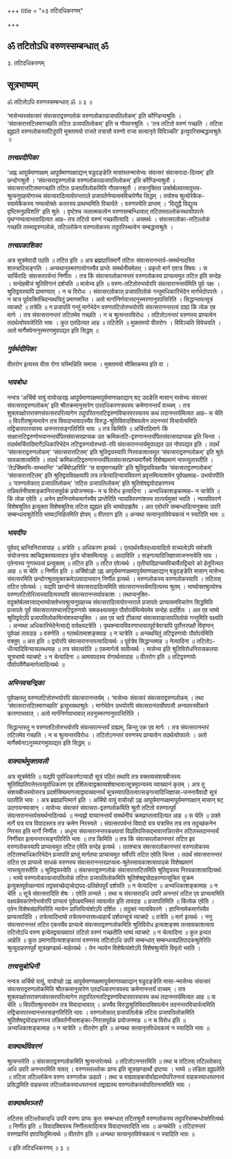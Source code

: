 +++
title = "०३ तटिदधिकरणम्"

+++


## ॐ तटितोऽधि वरुणस्सम्बन्धात् ॐ

३. तटिदधिकरणम्

## **सूत्रभाष्यम्**

ॐ तटितोऽधि वरुणस्सम्बन्धात् ॐ ॥ ३ ॥

‘मासेभ्यस्संवत्सरं संवत्सराद्वरुणलोकं वरुणलोकात्प्रजापतिलोकम्’ इति कौण्डिन्यश्रुतिः । ‘संवत्सरात्तटितमागच्छति तटितः प्रजापतिलोकम्’ इति च गौपवनश्रुतिः । ‘तत्र तटितो वरुणं गच्छति । तटिता ह्यूह्यते वरुणलोकस्तटिदुपरि मुक्तामयो राजते तत्रासौ वरुणो राजा सत्यानृते विविञ्चति’ इत्युपरिसम्बद्धत्वश्रुतेः ॥

### ***तत्त्वप्रदीपिका***

‘अह्न आपूर्यमाणपक्षम् आपूर्यमाणपक्षाद्यान् षडुदङ्ङेति मासांस्तन्मासेभ्यः संवत्सरं संवत्सरादा-दित्यम्’ इति छन्दोगश्रुतौ । ‘संवत्सराद्वरुणलोकं वरुणलोकात्प्रजापतिलोकम्’ इति कौण्डिन्यश्रुतौ । संवत्सरात्तटितमागच्छति तटितः प्रजापतिलोकमिति गौपवनश्रुतौ । तत्रानुक्तित उक्तेर्बलवत्त्वादुभय-श्रुत्यनुग्रहयोगाच्च संवत्सरादित्ययोरन्तराले प्रजापतेर्गम्यत्वमविचारेणैव सिद्धम् । तयोश्च श्रुत्योरेकैक-स्यामेकैकस्य गम्यत्वोक्तेः कतरस्य प्राथम्यमिति विचार्यते । वरुणस्येति प्राप्तम् । ‘विद्युद्वै विद्युत्य वृष्टिमनुप्रविशति’ इति श्रुतेः । वृष्टेश्च जलात्मकत्वेन वरुणसम्बन्धित्वात् तटितस्तल्लोकस्थत्वोपपत्तेः पृथग्गम्यत्वाभावादित्यत आह– तत्र तटितो वरुणं गच्छतीत्यादि । अयमर्थः । संवत्सरलोका-त्तटिल्लोकं गच्छति तस्माद्वरुणलोकं, तटिल्लोकेन वरुणलोकस्य तदुपरिस्थत्वेन सम्बद्धत्वश्रुतेः ।

### ***तत्त्वप्रकाशिका***

अत्र सूत्रमेवादौ पठति ॥ तटित इति ॥ अत्र ब्रह्मप्राप्तिमार्गे तटितः संवत्सरानन्तर्य-समर्थनादस्ति शास्त्रादिसङ्गतिः । अन्यथानुस्मरणायोगस्यैव प्राप्तेः समर्थनीयमेतत् । प्रकृतो मार्ग एवात्र विषयः । स चार्चिरादिः संवत्सरपर्यन्तं निर्णीतः । तत्र किं संवत्सरलोकानन्तरं वरुणलोकस्य प्राप्यत्वमुत तटित इति सन्देहः । सन्देहबीजं श्रुतिविगानं दर्शयति ॥ मासेभ्य इति ॥ वरुण-तटितोरुभयोरपि संवत्सरानन्तर्यमिति पूर्वः पक्षः । श्रुतिद्वयस्यापि प्रामाण्यात् । न च विरोधः । संवत्सरलोकात् प्रजापतिलोकं गन्तुमधिकारिभेदेन मार्गभेदोपपत्तेः । न चात्र पूर्ववक्तिंचिदन्यथयितुं प्रमाणमस्ति । अतो मार्गानिर्णयात्तदनुस्मरणानुपपत्तिरिति । सिद्धान्तयत्सूत्रं व्याचष्टे ॥ तत्रेति ॥ न प्रजापतिं गन्तुं मार्गभेदेन वरुणतटितोरुभयोरपि संवत्सरानन्तरत्वं ग्राह्यं किं त्वेक एव मार्गः । तत्र संवत्सरानन्तरं तटितमेव गच्छति । न च श्रुत्यन्तरविरोधः । तटितोऽनन्तरं वरुणस्य प्राप्यत्वेन तदर्थत्वोपपत्तेरिति भावः । कुत एतदित्यत आह ॥ तटितेति ॥ मुक्तामयो वीतरोगः । विविञ्चति विवेचयति । अतो मार्गैक्येनानुस्मरणमुपपद्यत इति सिद्धम् ॥

### ***गुर्वर्थदीपिका***

वीतरोग इत्यस्य वीता रोगा यस्मिन्निति समासः । मुक्तामयो मौक्तिकमय इति वा ।

### ***भावबोधः***

नन्वत्र ‘अर्चिषो वायुं वायोरहरह्न आपूर्यमाणपक्षमापूर्यमाणपक्षाद्यान् षट् उदङेति मासान् मासेभ्यः संवत्सरं संवत्सराद्वरुणलोकम्’ इति श्रौतक्रमानुसारेण एतदधिकरणत्रयस्य क्रमेणानन्तर्यं वाच्यम् । तत्र शुक्लपक्षोत्तरायणसंवत्सरपरित्यागेन तदुपरितनतटिद्वरुणविचारपरस्यास्य कथं तदानन्तर्यमित्यत आह– स चेति ॥ विपरीतश्रुत्यभावेन तत्र विवादाभावादस्यैव विरुद्ध-श्रुतिविवादविषयत्वेन तदनन्तरं विचार्यत्वमिति तद्विचारपरस्यास्य अनन्तरसङ्गतिरिति भावः ॥ तत्र किमिति ॥ अर्चिरादिमार्गः किं साक्षात्तटिद्वरुणोभयानन्तर्योपेतसंवत्सरप्राप्यक उत क्रमिकतटि-द्वरुणानन्तर्योपेतसंवत्सरप्राप्यक इति चिन्ता । तदर्थमर्चिरादिमार्गेऽधिकारिभेदेन तटिद्वरुणयोरुभयो-रपि संवत्सरानन्तर्यमुपपद्यत उत नोपपद्यत इति । तदर्थं ‘संवत्सराद्वरुणलोकम्’ ‘संवत्सरात्तटितम्’ इति श्रुतिद्वयस्यापि निरवकाशत्वमुत ‘संवत्सराद्वरुणलोकम्’ इति श्रुतेः सावकाशत्वमिति । तदर्थं क्रमिकतटिद्वरुणानन्तर्योपेतसंवत्सरप्राप्यमार्गैक्ये विशेषप्रमाणं नास्त्युतास्तीति । ‘तेऽर्चिषमभि-सम्भवन्ति’ ‘अर्चिषोऽहरिति’ ‘स वायुमागच्छति’ इति श्रुतिद्वयविवक्षयैव ‘संवत्सराद्वरुणलोकम्’ ‘संवत्सरात्तटितम्’ इति श्रुतिद्वयविवक्षयापि तत्र तत्रेत्यादिन्यायविवरणं प्रवृत्तमित्याशयेन पूर्वपक्षमाह– उभयोरपीति ॥ ‘वरुणलोकात् प्रजापतिलोकम्’ ‘तटितः प्रजापतिलोकम्’ इति श्रुतिशेषद्वयोदाहरणस्य तन्निवर्तनीयाशङ्कानिरासपूर्वकं प्रयोजनमाह– न च विरोध इत्यादिना । अभ्यधिकाशङ्कामाह– न चात्रेति ॥ किं त्वेक एवेति ॥ अनेन ज्ञानिनामेकमार्गस्यैव प्राप्तेरिति न्यायविवरणांशस्य तात्पर्यमुक्तं भवति । न्यायविवरणे विशेषश्रुतित इत्युक्ता विशेषश्रुतिस् तटिता ह्यूह्यत इति भाष्योदाहृतैव । अत एवोपरि सम्बन्धादित्यनुक्त्वा उपरि सम्बन्धत्वश्रुतेरिति भाष्यऽभिहितमिति ज्ञेयम् ॥ वीतराग इति ॥ अन्यथा सत्यानृतविवेचकत्वं न स्यादिति भावः ॥

### ***भावदीपः***

पूर्ववद् भ्रान्तिनिरासायाह ॥ अत्रेति ॥ अधिकरण इत्यर्थः । एतदर्थस्यैतदध्यायादितो वाच्यत्वेऽपि सर्वत्रापि संयोजनाय क्वचिद्वक्तव्यत्वादत्र पूर्वत्र चोक्तमित्याहुः ॥ आदाविति ॥ सङ्गत्यादिजिज्ञासाजननायेति भावः । एतेनास्य गुणरूपत्वं प्रत्युक्तम् ॥ तटित इति ॥ तटित एवेत्यर्थः । तृतीयादिप्राप्यमविचार्यैतद्विचारे को हेतुरित्यत आह ॥ स चेति ॥ निर्णीत इति ॥ अर्चिषोऽहो ऽह्न आपूर्यमाणपक्षमापूर्यमाणपक्षाद्यान् षडुदङ्ङेति मासान् मासेभ्यः संवत्सरमिति छन्दोगश्रुतावुक्तक्रमेऽपवादाभावान् निर्णीत इत्यर्थः । वरुणलोकस्य वरुणलोकस्यापि । तटितस् तटित एवेत्यर्थः । यद्यपि छान्दोग्ये संवत्सरादादित्यमिति संवत्सरानन्तर्यमादित्यस्य श्रुतम् । भाष्योक्तश्रुत्योश्च वरुणतटितोरित्यस्यादित्यस्यापि संवत्सरानन्तर्यावकाशः । तथाप्यनुक्ति-वदुक्तेर्बलवत्त्वाद्भाष्योक्तोभयश्रुत्यनुग्रहाच्च संवत्सरादित्ययोरन्तराले प्रजापतेः प्राप्यत्वमविचारेण सिद्धमिति प्रजापतेः पूर्वं संवत्सरात्पश्चात्तटिद्वरुणयोः समकक्ष्यत्वमुत पौर्वापर्यमित्येवमेव सन्देहः प्रदर्शितः । अत एव भाष्ये श्रुतिद्वयेऽपि प्रजापतिलोकमित्यंशस्याप्युक्तिः । अत एव चाग्रे टीकायां संवत्सरात्प्रजापतिलोकं गन्तुमिति वक्ष्यति । अन्यथा अधिकारिभेदेनेत्याद्ये वावेक्ष्यदत्रेति । पृथक्न्यायविवरणाभावात्पूर्वत्रेवात्रापि पूर्वोत्तरपक्षौ विवृण्वन् पूर्वपक्षं तावदाह ॥ वरुणेति ॥ गतार्थतामाशङ्क्याह ॥ न चात्रेति ॥ अन्यथयितुं तटिद्वरुणयोः पौर्वापर्यमिति वक्तुम् ॥ अत इति ॥ द्वयोरपि संवत्सरानन्तरत्वादित्यर्थः ॥ पूर्वत्रेव सिद्धान्तमाह ॥ नेत्यादिना ॥ तटितोऽ-धीत्यादिविन्यासलब्धमाह ॥ तत्र संवत्सरेति ॥ एकमार्गत्वे सतीत्यर्थः । मासेभ्य इति श्रुतिविरोधनिरासकतया सूत्रभाष्ये व्याचष्टे ॥ न चेत्यादिना ॥ आमयपदस्य रोगार्थत्वादाह ॥ वीतरोग इति ॥ तटिद्वरुणयोः पौर्वापर्येणैकमार्गत्वादित्यर्थः ॥

### ***अभिनवचन्द्रिका***

पूर्वपक्षस्तु वरुणतटितोरुभयोरपि संवत्सरानन्तर्यम् । ‘मासेभ्यः संवत्सरं संवत्सराद्वरुणलोकम् । तथा ‘संवत्सरात्तटितमागच्छति’ इत्युभयथाश्रुतेः । मार्गभेदेन उभयोरपि संवत्सरानंतर्योपपत्तौ अन्यतरस्वीकारे कारणाभावात् । अतो मार्गनिर्णयाभावात् तदनुस्मरणानुपपत्तिरिति ।

सिद्धान्तस्तु न वरुणतटितोरुभयोरपि संवत्सरानन्तर्यं ग्राह्यम्, किन्तु एक एव मार्गः । तत्र संवत्सरानन्तरं तटितमेव गच्छति । न च श्रुत्यन्तरविरोधः । तटितोऽनन्तरं वरुणस्य प्राप्यत्वेन तदर्थत्वोपपत्तेः । अतो मार्गैक्येनाऽनुस्मरणमुपपद्यत इति सिद्धम् ॥

### ***वाक्यार्थमुक्तावली***

अत्र सूत्रमेवेति ॥ यद्यपि पूर्वाधिकरणेऽप्यादौ सूत्रं पठितं तथापि तत्र वक्तव्यसंशयबीजस्य श्रुतिविप्रतिपत्तेस्तत्पूर्वाधिकरण एव दर्शितत्वाद्वक्तव्यशेषाभावात्सूत्रमुपन्यस्य व्याख्यानं कृतम् । अत्र तु संशयबीजस्योत्तरत्र प्रदर्शयिष्यमाणत्वाद्व्याख्यानार्थं सूत्रस्यापठितत्वात्सङ्गत्यादिजिज्ञासा-जननायैवादौ सूत्रं पठतीति भावः । अत्र ब्रह्मप्राप्तिमार्ग इति । अर्चिषो वायुं वायोरहो ऽह्न आपूर्यमाणपक्षमापूर्यमाणपक्षान् मासान् षट् उदगायनमासान् । मासेभ्यः संवत्सरं संवत्सरा-द्वरुणलोकमिति श्रुतौ तटितो वरुणात्पूर्वं संवत्सरानन्तर्यसमर्थनादित्यर्थः ॥ नन्वह्नो वाय्वानन्तर्यं समर्थनीयं क्रमप्राप्तत्वादित्यत आह ॥ स चेति ॥ उक्ते मार्गे यत्र यत्र विवादस्तत्र तत्र क्रमेण निरस्यते । संवत्सरपर्यन्तं विवादो यत्र यत्रास्ति तत्र तत्र तदुच्छंकनेन निरस्त इति मार्गो निर्णीतः । अधुना संवत्सरानन्तरकक्ष्यायां विप्रतिपत्तिसद्भावात्तन्निरासेन तटितस्तदानन्तर्यं निर्णीयत इत्यनन्तरसङ्गतिरिति भावः ॥ तत्र किमिति ॥ तत्र किं संवत्सरलोकानन्तरं तटित इव वरुणलोकस्यापि प्राप्यत्वमुत तटित एवेति सन्देह इत्यर्थः । ततश्चात्र संवत्सरलोकानन्तरं वरुणलोकस्य तटितश्चाधिकारिभेदेन प्रजापतिं प्राप्तुं मार्गतया प्राप्यत्वमुत सर्वैरपि तटित एवेति चिन्ता । तदर्थं संवत्सरानन्तरं तटित एव प्राप्यत्वे साधकं वरुणस्य संवत्सरानन्तरप्राप्यत्व-श्रुतेस्सावकाशत्वापादकं विशेषप्रमाणं नास्त्युतास्तीति ॥ श्रुतिद्वयस्येति ॥ संवत्सराद्वरुणलोकं संवत्सरात्तटितमिति श्रुतिद्वयस्य निरवकाशत्वादित्यर्थः । भाष्ये वरुणलोकात्प्रजापतिलोकं तटितः प्रजापतिलोकमिति श्रुतिशेषद्वयोदाहरणात्सूचितं सुक्रम इत्युक्तपूर्वपक्षन्यायं तद्व्यवच्छेद्यचोद्यपद-प्रतिक्षेपपूर्वं दर्शयति ॥ न चेत्यादिना ॥ अभ्यधिकाशङ्कामाह ॥ न चेति ॥ सूत्रे संवत्सरादिति शेषः । एवेति लभ्यते । तथा च संवत्सरादधि उपरि अनन्तरं तटित एव प्राप्यत्वमिति वक्ष्यन्नेवकारेणोभयोरपि प्राप्यत्वं पूर्वपक्ष्यभिमतं व्यावर्त्यत इति तावदाह ॥ प्रजापतिमिति ॥ किंत्वेक एवेति । एतेन विशेषसंप्राप्तिरिति न्यायेन प्राप्तिरित्यंशोऽपि दर्शितः । तदुक्तं न्यायविवरणे । ज्ञानिनामेकमार्गस्यैव प्राप्यत्वादिति । तत्रेत्यादिभाष्ये तत्रेत्यनन्तरमध्याहार्यं दर्शयन्सूत्रं व्याचष्टे ॥ तत्रेति ॥ मार्ग इत्यर्थः । ननु संवत्सरानन्तरं तटित एकस्यैव प्राप्यत्वे संवत्सराद्वरुणलोकमिति श्रुतिविरोध इत्याशङ्क्य तत्सावकाशत्वाय तटितोऽधि वरुण इत्येतद्व्याख्यापरं तटितो वरुणं गच्छतीति भाष्यं व्याचष्टे ॥ न चेत्यादिना ॥ कुत इत्यत आहेति ॥ कुतः प्रमाणादित्याशङ्कायां वरुणस्य तटितोऽधि उपरि सम्बन्धात् सम्बन्धत्वप्रतिपादकश्रुतेरिति श्रुत्युदाहरणपूर्वं सूत्रखण्डार्थ-माहेत्यर्थः । तेन न्यायेन विशेषेत्यंशोऽपि विशेषश्रुत्येति विवृतो भवति ।

### ***तत्त्वसुबोधिनी***

नन्वत्र अर्चिषो वायुं, वायोरहो ऽह्न आपूर्यमाणपक्षमापूर्यमाणापक्षाद्यान् षडुदङ्ङेति मासा-न्मासेभ्यः संवत्सरं संवत्सराद्वरुणलोकमिति श्रौतक्रमानुसारेण एतदधिकरणत्रयस्य क्रमेणानन्तर्यं वाच्यम् । तत्र शुक्लपक्षोत्तरायणसंवत्सरपरित्यागेन तदुपरितनतटिद्वरुणविचारपरस्यास्य कथं तदानन्तर्यमित्यत आह ॥ स चेति ॥ विपरीतश्रुत्यभावेन तत्र विवादाभावात् । अस्यैव विरुद्धश्रुतिविवादविषयत्वेन तदनन्तरविचार्यत्वमिति तद्विचारपरस्यानन्तरसङ्गतिरिति भावः । वरुणलोकात् प्रजापतिलोकं तटितः प्रजापतिलोकमिति श्रुतिशेषद्वयोदाहरणस्य तन्निवर्तनीयाशङ्का-निरासपूर्वकं प्रयोजनमाह ॥ न च विरोध इति ॥ अभ्यधिकाशङ्कामाह ॥ न चात्रेति ॥ वीतरोग इति ॥ अन्यथा सत्यानृतविधेयकत्वं न स्यादिति भावः ॥

### ***वाक्यार्थविवरणं***

श्रुत्यन्तरेति ॥ संवत्सराद्वरुणलोकमिति श्रुत्यन्तरेत्यर्थः ॥ तटितोऽनन्तरमिति ॥ तथा च तटितस् तटिल्लोकाद् अधि उपरि अनन्तरमिति यावत् । वरुणस्तल्लोकः प्राप्य इति सूत्रखण्डार्थो द्रष्टव्यः । भाष्ये ॥ तडिता ह्यूह्यतेति ॥ तटिता तटिल्लोकेन वरुणः वरुणलोक ऊह्यते । तथा च वाह्यवाहकयोर्वाह्यस्योपरितनत्वं वाहकस्याधस्तनत्वं प्रसिद्धमिति वाहकस्य तटिल्लोकस्याधस्तनत्वं तद्वाह्यस्य वरुणलोकस्योपरितनत्वमिति भावः ।

### ***वाक्यार्थमञ्जरी***

तटितस् तटिल्लोकादधि उपरि वरुणः प्राप्यः कुतः सम्बन्धात् तटितश्रुतौ वरुणलोकस्य तदुपरिसम्बन्धोक्तेरित्यर्थः ॥ निर्णीत इति ॥ विवादविषयस्य निर्णीतत्वादित्यत्र विवादाभावादिति भावः ॥ अन्यथेति ॥ तटिदनन्तरं वरुणप्राप्तिं ज्ञापयितुमित्यर्थः ॥ वीतरोग इति ॥ अन्यथा सत्यानृतविवेचकत्वं न स्यादिति भावः ॥

॥ इति तटिदधिकरणम् ॥ ३ ॥

